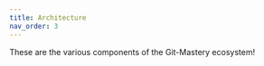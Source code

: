 ```yaml
---
title: Architecture
nav_order: 3
---
```


These are the various components of the Git-Mastery ecosystem!
